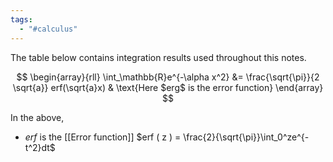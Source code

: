 ```yaml
---
tags:
  - "#calculus"
---
```

The table below contains integration results used throughout this notes.

$$
\begin{array}{rll}
\int_\mathbb{R}e^{-\alpha x^2} &= \frac{\sqrt{\pi}}{2 \sqrt{a}} erf(\sqrt{a}x) & \text{Here $erg$ is the error function}
\end{array}
$$

In the above,
- $erf$ is the [[Error function]] $erf ( z ) = \frac{2}{\sqrt{\pi}}\int_0^ze^{-t^2}dt$ 